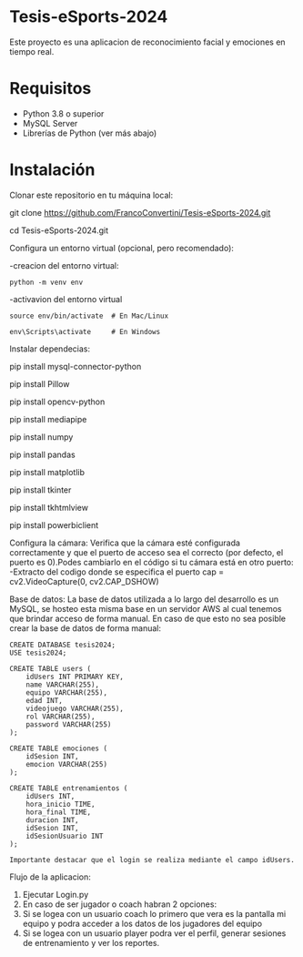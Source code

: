 # Tesis-eSports-2024

Este proyecto es una aplicacion de reconocimiento facial y emociones en tiempo real.

# Requisitos

- Python 3.8 o superior
- MySQL Server
- Librerías de Python (ver más abajo)

# Instalación

Clonar este repositorio en tu máquina local:

git clone https://github.com/FrancoConvertini/Tesis-eSports-2024.git

cd Tesis-eSports-2024.git

Configura un entorno virtual (opcional, pero recomendado):

-creacion del entorno virtual:

    python -m venv env

-activavion del entorno virtual

    source env/bin/activate  # En Mac/Linux

    env\Scripts\activate     # En Windows

Instalar dependecias:

pip install mysql-connector-python

pip install Pillow

pip install opencv-python

pip install mediapipe

pip install numpy

pip install pandas

pip install matplotlib

pip install tkinter

pip install tkhtmlview

pip install powerbiclient

Configura la cámara: Verifica que la cámara esté configurada correctamente y que el puerto de acceso sea el correcto (por defecto, el puerto es 0).Podes cambiarlo en el código si tu cámara está en otro puerto:
-Extracto del codigo donde se especifica el puerto
    cap = cv2.VideoCapture(0, cv2.CAP_DSHOW)

Base de datos:
    La base de datos utilizada a lo largo del desarrollo es un MySQL, se hosteo esta misma base en un servidor AWS al cual tenemos que brindar acceso de forma manual.
    En caso de que esto no sea posible crear la base de datos de forma manual:

    CREATE DATABASE tesis2024;
    USE tesis2024;

    CREATE TABLE users (
        idUsers INT PRIMARY KEY,
        name VARCHAR(255),
        equipo VARCHAR(255),
        edad INT,
        videojuego VARCHAR(255),
        rol VARCHAR(255),
        password VARCHAR(255)
    );

    CREATE TABLE emociones (
        idSesion INT,
        emocion VARCHAR(255)
    );

    CREATE TABLE entrenamientos (
        idUsers INT,
        hora_inicio TIME,
        hora_final TIME,
        duracion INT,
        idSesion INT,
        idSesionUsuario INT
    );

    Importante destacar que el login se realiza mediante el campo idUsers.

Flujo de la aplicacion:
1) Ejecutar Login.py
2) En caso de ser jugador o coach habran 2 opciones:
3) Si se logea con un usuario coach lo primero que vera es la pantalla mi equipo y podra acceder a los datos de los jugadores del equipo
4) Si se logea con un usuario player podra ver el perfil, generar sesiones de entrenamiento y ver los reportes.